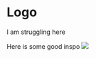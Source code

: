 # Logo

I am struggling here

Here is some good inspo 
<img src="https://imgs.search.brave.com/SUEblDIvdSIBec3d-trNX6Y01-C3ykB6xwV1YgiA6JA/rs:fit:1000:880:1/g:ce/aHR0cHM6Ly9jZG41/LnZlY3RvcnN0b2Nr/LmNvbS9pLzEwMDB4/MTAwMC82OC83OS9s/aWdodGhvdXNlLWxv/Z28tb3Itc3ltYm9s/LWljb24tdmVjdG9y/LTQyOTY4NzkuanBn">

